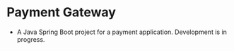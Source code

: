 # Payment Gateway

* A Java Spring Boot project for a payment application. Development is in progress.
